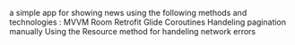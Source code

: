 a simple app for showing news using the following methods and technologies :
MVVM 
Room
Retrofit
Glide
Coroutines
Handeling pagination manually
Using the Resource method for handeling network errors 
